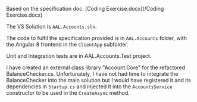 Based on the specification doc: [Coding Exercise.docx](/Coding Exercise.docx)

The VS Solution is `AAL.Accounts.sln`.

The code to fulfil the specification provided is in `AAL.Accounts` folder, with the Angular 8 frontend in the `ClientApp` subfolder.

Unit and Integration tests are in AAL.Accounts.Test project.

I have created an external class library "Account.Core" for the refactored BalanceChecker.cs. Unfortunately,
I have not had time to integrate the BalanceChecker into the main solution but I would have registered it 
and its dependencies in `Startup.cs` and injected it into the `AccountsService` constructor to be used in the
`CreateAsync` method.
